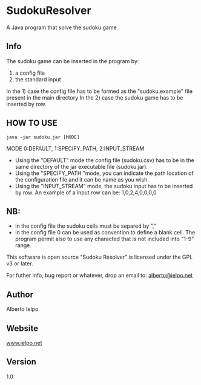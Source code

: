 # SudokuResolver

A Java program that solve the sudoku game 

## Info

The sudoku game can be inserted in the program by:
1) a config file
2) the standard input

In the 1) case the config file has to be formed as the "sudoku.example" file present in the main directory
In the 2) case the sudoku game has to be inserted by row.

## HOW TO USE
```
java -jar sudoku.jar [MODE]
```

MODE 0:DEFAULT, 1:SPECIFY_PATH, 2:INPUT_STREAM

- Using the "DEFAULT" mode the config file (sudoku.csv) has to be in the same directory of the jar executable file (sudoku.jar).
- Using the "SPECIFY_PATH "mode, you can indicate the path location of the configuration file and it can be name as you wish.
- Using the "INPUT_STREAM" mode, the sudoku input has to be inserted by row. An example of a input row can be: 1,0,2,4,0,0,0,0

## NB: 
- in the config file the sudoku cells must be separed by ","
- in the config file 0 can be used as convention to define a blank cell. The program permit also to use any characted that is not included into "1-9" range.

This software is open source
"Sudoku Resolver" is licensed under the GPL v3 or later. 

For futher info, bug report or whatever, drop an email to: alberto@ielpo.net

## Author
Alberto Ielpo

## Website
www.ielpo.net

## Version
1.0
